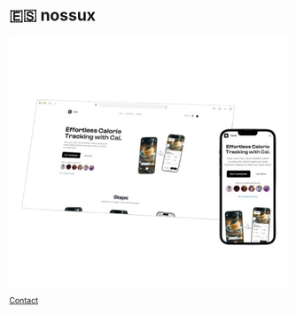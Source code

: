 # 🇪🇸 nossux

<p align="center">
  <img src="/banner.webp" alt="nossux banner">
</p>

<a href="mailto:business.nossux@gmail.com">
  Contact
</a>
